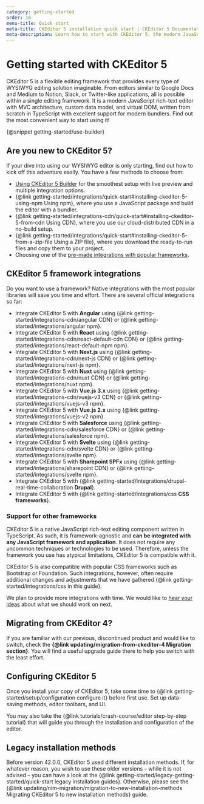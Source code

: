 ```yaml
---
category: getting-started
order: 10
menu-title: Quick start
meta-title: CKEditor 5 installation quick start | CKEditor 5 Documentation
meta-description: Learn how to start with CKEditor 5, the modern JavaScript-rich text editor. Find installation guides, tutorials, and integration tips.
---
```


# Getting started with CKEditor&nbsp;5

CKEditor&nbsp;5 is a flexible editing framework that provides every type of WYSIWYG editing solution imaginable. From editors similar to Google Docs and Medium to Notion, Slack, or Twitter-like applications, all is possible within a single editing framework. It is a modern JavaScript rich-text editor with MVC architecture, custom data model, and virtual DOM, written from scratch in TypeScript with excellent support for modern bundlers. Find out the most convenient way to start using it!

{@snippet getting-started/use-builder}

## Are you new to CKEditor&nbsp;5?

If your dive into using our WYSIWYG editor is only starting, find out how to kick off this adventure easily. You have a few methods to choose from:

* [Using CKEditor&nbsp;5 Builder](#ckeditor-5-builder) for the smoothest setup with live preview and multiple integration options.
* {@link getting-started/integrations/quick-start#installing-ckeditor-5-using-npm Using npm}, where you use a JavaScript package and build the editor with a bundler.
* {@link getting-started/integrations-cdn/quick-start#installing-ckeditor-5-from-cdn Using CDN}, where you use our cloud-distributed CDN in a no-build setup.
* {@link getting-started/integrations/quick-start#installing-ckeditor-5-from-a-zip-file Using a ZIP file}, where you download the ready-to-run files and copy them to your project.
* Choosing one of the [pre-made integrations with popular frameworks](#ckeditor-5-framework-integrations).

## CKEditor&nbsp;5 framework integrations

Do you want to use a framework? Native integrations with the most popular libraries will save you time and effort. There are several official integrations so far:

* Integrate CKEditor&nbsp;5 with **Angular** using {@link getting-started/integrations-cdn/angular CDN} or {@link getting-started/integrations/angular npm}.
* Integrate CKEditor&nbsp;5 with **React** using  {@link getting-started/integrations-cdn/react-default-cdn CDN} or {@link getting-started/integrations/react-default-npm npm}.
* Integrate CKEditor&nbsp;5 with **Next.js** using {@link getting-started/integrations-cdn/next-js CDN} or {@link getting-started/integrations/next-js npm}.
* Integrate CKEditor&nbsp;5 with **Nuxt** using {@link getting-started/integrations-cdn/nuxt CDN} or {@link getting-started/integrations/nuxt npm}.
* Integrate CKEditor&nbsp;5 with **Vue.js 3.x** using {@link getting-started/integrations-cdn/vuejs-v3 CDN} or {@link getting-started/integrations/vuejs-v3 npm}.
* Integrate CKEditor&nbsp;5 with **Vue.js 2.x** using {@link getting-started/integrations/vuejs-v2 npm}.
* Integrate CKEditor&nbsp;5 with **Salesforce** using {@link getting-started/integrations-cdn/salesforce CDN} or {@link getting-started/integrations/salesforce npm}.
* Integrate CKEditor&nbsp;5 with **Svelte** using {@link getting-started/integrations-cdn/svelte CDN} or {@link getting-started/integrations/svelte npm}.
* Integrate CKEditor&nbsp;5 with **Sharepoint SPFx** using {@link getting-started/integrations/sharepoint CDN} or {@link getting-started/integrations/svelte npm}.
* Integrate CKEditor&nbsp;5 with {@link getting-started/integrations/drupal-real-time-collaboration **Drupal**}.
* Integrate CKEditor&nbsp;5 with {@link getting-started/integrations/css **CSS frameworks**}.

<!-- However, integration steps for some more frameworks are also documented. Refer to their documentation on the left to learn how to use them. -->

### Support for other frameworks

CKEditor&nbsp;5 is a native JavaScript rich-text editing component written in TypeScript. As such, it is framework-agnostic and **can be integrated with any JavaScript framework and application**. It does not require any uncommon techniques or technologies to be used. Therefore, unless the framework you use has atypical limitations, CKEditor&nbsp;5 is compatible with it.

CKEditor&nbsp;5 is also compatible with popular CSS frameworks such as Bootstrap or Foundation. Such integrations, however, often require additional changes and adjustments that we have gathered {@link getting-started/integrations/css in this guide}.

We plan to provide more integrations with time. We would like to [hear your ideas](https://github.com/ckeditor/ckeditor5/issues/1002) about what we should work on next.

## Migrating from CKEditor&nbsp;4?

If you are familiar with our previous, discontinued product and would like to switch, check the **{@link updating/migration-from-ckeditor-4 Migration section}**. You will find a useful upgrade guide there to help you switch with the least effort.

## Configuring CKEditor&nbsp;5

Once you install your copy of CKEditor&nbsp;5, take some time to {@link getting-started/setup/configuration configure it} before first use. Set up data-saving methods, editor toolbars, and UI.

You may also take the {@link tutorials/crash-course/editor step-by-step tutorial} that will guide you through the installation and configuration of the editor.

## Legacy installation methods

Before version 42.0.0, CKEditor&nbsp;5 used different installation methods. If, for whatever reason, you wish to use these older versions &ndash; while it is not advised &ndash; you can have a look at the {@link getting-started/legacy-getting-started/quick-start legacy installation guides}. Otherwise, please see the {@link updating/nim-migration/migration-to-new-installation-methods Migrating CKEditor&nbsp;5 to new installation methods} guide.
